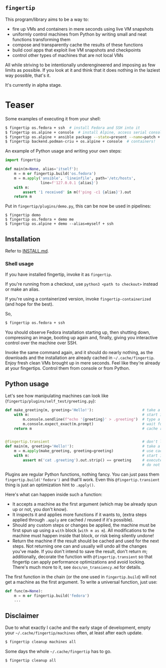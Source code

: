`fingertip`
-----------

This program/library aims to be a way to:

* fire up VMs and containers in mere seconds using live VM snapshots
* uniformly control machines from Python by writing small and neat functions
  transforming them
* compose and transparently cache the results of these functions
* build cool apps that exploit live VM snapshots and checkpoints
* control other types of machines that are not local VMs

All while striving to be intentionally underengineered
and imposing as few limits as possible.
If you look at it and think that it does nothing in the laziest way possible,
that's it.

It's currently in alpha stage.

# Teaser

Some examples of executing it from your shell:

``` bash
$ fingertip os.fedora + ssh  # install Fedora and SSH into it
$ fingertip os.alpine + console  # install Alpine, access serial console
$ fingertip os.alpine + ansible package --state=present --name=patch + ssh
$ fingertip backend.podman-criu + os.alpine + console  # containers!
```

An example of Python usage and writing your own steps:

``` python
import fingertip

def main(m=None, alias='itself'):
    m = m or fingertip.build('os.fedora')
    m = m.apply('ansible', 'lineinfile', path='/etc/hosts',
                line=f'127.0.0.1 {alias}')
    with m:
        assert '1 received' in m(f'ping -c1 {alias}').out
    return m
```

Put in `fingertip/plugins/demo.py`,
this can be now be used in pipelines:
```
$ fingertip demo
$ fingertip os.fedora + demo me
$ fingertip os.alpine + demo --alias=myself + ssh
```

## Installation

Refer to [INSTALL.md](INSTALL.md).


### Shell usage

If you have installed fingertip, invoke it as `fingertip`.

If you're running from a checkout, use `python3 <path to checkout>` instead
or make an alias.

If you're using a containerized version, invoke `fingertip-containerized`
(and hope for the best).

So,

``` bash
$ fingertip os.fedora + ssh
```

You should observe Fedora installation starting up, then shutting down,
compressing an image, booting up again and, finally,
giving you interactive control over the machine over SSH.

Invoke the same command again, and it should do nearly nothing, as
the downloads and the installation are already cached
in `~/.cache/fingertip`.
Enjoy fresh clean VMs brought up in mere seconds.
Feel like they're already at your fingertips.
Control them from console or from Python.


## Python usage

Let's see how manipulating machines can look like
(`fingertip/plugins/self_test/greeting.py`):

``` python
def make_greeting(m, greeting='Hello!'):                      # take a machine
    with m:                                                   # start if needed
        m.console.sendline(f"echo '{greeting}' > .greeting")  # type a command
        m.console.expect_exact(m.prompt)                      # wait for prompt
    return m                                                  # cache result


@fingertip.transient                                          # don't lock/save
def main(m, greeting='Hello!'):                               # take a machine
    m = m.apply(make_greeting, greeting=greeting)             # use cached step
    with m:                                                   # start if needed
        assert m('cat .greeting').out.strip() == greeting     # execute command
                                                              # do not save
```


Plugins are regular Python functions, nothing fancy.
You can just pass them `fingertip.build('fedora')` and that'll work.
Even this `@fingertip.transient` thing
is just an optimization hint to `.apply()`.

Here's what can happen inside such a function:

* It accepts a machine as the first argument
  (which may be already spun up or not, you don't know).
* It inspects it and applies more functions if it wants to,
  (extra steps applied through `.apply` are cached / reused if it's possible).
* Should any custom steps or changes be applied,
  the machine must be first spun up using a `with` block (`with m as m`).
  All modifications to the machine must happen inside that block,
  or risk being silently undone!
* Return the machine if the result should be cached and used for the next steps.
  Not returning one can and usually will undo all the changes you've made.
  If you don't intend to save the result, don't return m;
  additionally, decorate the function with `@fingertip.transient`
  so that fingertip can apply performance optimizations and avoid locking.
  There's much more to it, see `docs/on_transiency.md` for details.

The first function in the chain (or the one used in `fingertip.build`)
will not get a machine as the first argument.
To write a universal function, just use:
``` python
def func(m=None):
    m = m or fingertip.build('fedora')
    ...
```


## Disclaimer

Due to what exactly I cache and the early stage of development,
empty your `~/.cache/fingertip/machines` often, at least after each update.

``` bash
$ fingertip cleanup machines all
```

Some days the whole `~/.cache/fingertip` has to go.

``` bash
$ fingertip cleanup all
```
